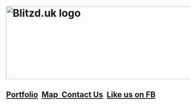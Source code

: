 <html>
<body>
<article> </article>
<h1><img style="width: 1024px; height: 200px;" alt="Blitzd.uk logo"
src="http://i64.tinypic.com/2gsjz0p.jpg"></h1>
<div>
<centre> <h2> <a href="https://blitzduk.tumblr.com/">Portfolio</a>&nbsp; <a
href="https://www.google.com/maps/d/viewer?mid=1TM4wgZR8o2BOMg4C2Ht3ayOMYIs&amp;ll=53.47656600234123%2C-2.24911924768071&amp;z=16">Map&nbsp;
</a><a href="http://m.me/blitzdmedia">Contact Us</a>&nbsp; <a
href="http://fb.me/blitzdmedia">Like us on FB</a><br> </centre> 
</h2>
</body>
</html>
